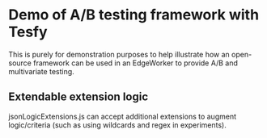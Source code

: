 # Demo of A/B testing framework with Tesfy
This is purely for demonstration purposes to help illustrate how an open-source framework can be used in an EdgeWorker to provide A/B and multivariate testing.

## Extendable extension logic
jsonLogicExtensions.js can accept additional extensions to augment logic/criteria (such as using wildcards and regex in experiments).
